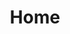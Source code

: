 ---
title: Home
lists:
- /projects:
    title: Project pages
    description: "Personal projects from the last couple years which cover a variety of technologies"
- /posts:
    description: "Posts about my projects, skills, and other thoughts on technology"
---